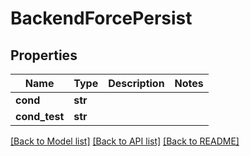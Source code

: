# BackendForcePersist

## Properties
Name | Type | Description | Notes
------------ | ------------- | ------------- | -------------
**cond** | **str** |  | 
**cond_test** | **str** |  | 

[[Back to Model list]](../README.md#documentation-for-models) [[Back to API list]](../README.md#documentation-for-api-endpoints) [[Back to README]](../README.md)

